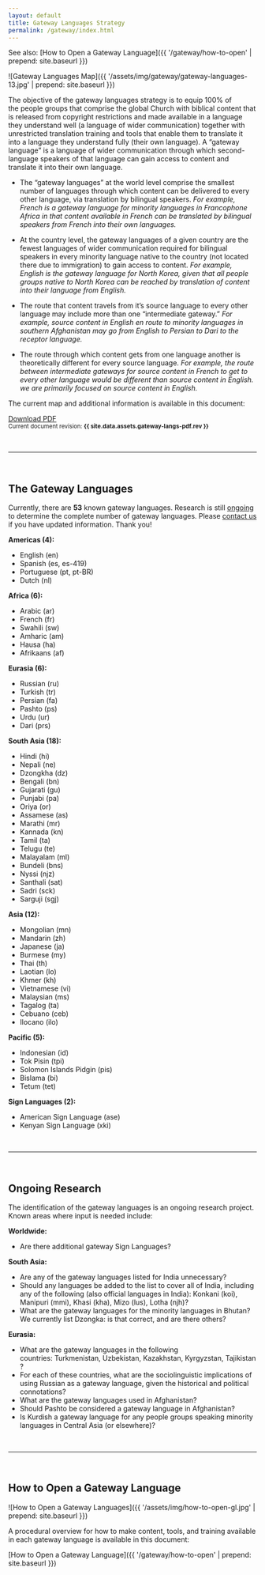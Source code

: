 ```yaml
---
layout: default
title: Gateway Languages Strategy
permalink: /gateway/index.html
---
```


See also: [How to Open a Gateway Language]({{ '/gateway/how-to-open' | prepend: site.baseurl }}) 


![Gateway Languages Map]({{ '/assets/img/gateway/gateway-languages-13.jpg' | prepend: site.baseurl }})

The objective of the gateway languages strategy is to equip 100% of
the people groups that comprise the global Church with biblical content
that is released from copyright restrictions and made available in a
language they understand well (a language of wider communication)
together with unrestricted translation training and tools that enable
them to translate it into a language they understand fully (their own
language). A “gateway language” is a language of wider communication
through which second-language speakers of that language can gain access
to content and translate it into their own language.

-   The “gateway languages” at the world level comprise the smallest
    number of languages through which content can be delivered to every
    other language, via translation by bilingual speakers. *For example,
    French is a gateway language for minority languages in Francophone
    Africa in that content available in French can be translated by
    bilingual speakers from French into their own languages.*

-   At the country level, the gateway languages of a given country are
    the fewest languages of wider communication required for bilingual
    speakers in every minority language native to the country (not
    located there due to immigration) to gain access to content. *For
    example, English is the gateway language for North Korea, given that
    all people groups native to North Korea can be reached by
    translation of content into their language from English.*

-   The route that content travels from it’s source language to every
    other language may include more than one “intermediate
    gateway.” *For example, source content in English en route to
    minority languages in southern Afghanistan may go from English to
    Persian to Dari to the receptor language.*

-   The route through which content gets from one language another is
    theoretically different for every source language. *For example, the
    route between intermediate gateways for source content in French to
    get to every other language would be different than source content
    in English. we are primarily focused on source content in English.*
    
The current map and additional information is available in this document:

<a class="button" href="{{ site.baseurl }}{{ site.data.assets.gateway-langs-pdf.url }}">Download PDF</a><br />
<small>Current document revision: **{{ site.data.assets.gateway-langs-pdf.rev }}**</small>


<br />

* * * * *

<br />
    
The Gateway Languages
---------------------

Currently, there are **53** known gateway languages. Research is still 
[ongoing](#ongoing-research) to determine the complete number of gateway 
languages. Please [contact us](/contact) if you have updated information. 
Thank you!


**Americas (4):**

-   English (en)
-   Spanish (es, es-419)
-   Portuguese (pt, pt-BR)
-   Dutch (nl)


**Africa (6):**

-   Arabic (ar)
-   French (fr)
-   Swahili (sw)
-   Amharic (am)
-   Hausa (ha)
-   Afrikaans (af)


**Eurasia (6):**

-   Russian (ru)
-   Turkish (tr)
-   Persian (fa)
-   Pashto (ps)
-   Urdu (ur)
-   Dari (prs)


**South Asia (18):**

-   Hindi (hi)
-   Nepali (ne)
-   Dzongkha (dz)
-   Bengali (bn)
-   Gujarati (gu)
-   Punjabi (pa)
-   Oriya (or)
-   Assamese (as)
-   Marathi (mr)
-   Kannada (kn)
-   Tamil (ta)
-   Telugu (te)
-   Malayalam (ml)
-   Bundeli (bns)
-   Nyssi (njz)
-   Santhali (sat)
-   Sadri (sck)
-   Sarguji (sgj)


**Asia (12):**

-   Mongolian (mn)
-   Mandarin (zh)
-   Japanese (ja)
-   Burmese (my)
-   Thai (th)
-   Laotian (lo)
-   Khmer (kh)
-   Vietnamese (vi)
-   Malaysian (ms)
-   Tagalog (ta)
-   Cebuano (ceb)
-   Ilocano (ilo)


**Pacific (5):**

-   Indonesian (id)
-   Tok Pisin (tpi)
-   Solomon Islands Pidgin (pis)
-   Bislama (bi)
-   Tetum (tet)


**Sign Languages (2):**

-   American Sign Language (ase)
-   Kenyan Sign Language (xki)

<br />

* * * * *

<br />


Ongoing Research
----------------

The identification of the gateway languages is an ongoing research project. Known areas where input is needed include:

**Worldwide:**

-   Are there additional gateway Sign Languages?

**South Asia:** 

-   Are any of the gateway languages listed for India unnecessary? 
-   Should any languages be added to the list to cover all of India, including any of the following (also official languages in India): Konkani (koi), Manipuri (mmi), Khasi (kha), Mizo (lus), Lotha (njh)? 
-   What are the gateway languages for the minority languages in Bhutan? We currently list Dzongka: is that correct, and are there others?

**Eurasia:**

-   What are the gateway languages in the following countries: Turkmenistan, Uzbekistan, Kazakhstan, Kyrgyzstan, Tajikistan?
-   For each of these countries, what are the sociolinguistic implications of using Russian as a gateway language, given the historical and political connotations? 
-   What are the gateway languages used in Afghanistan? 
-   Should Pashto be considered a gateway language in Afghanistan? 
-   Is Kurdish a gateway language for any people groups speaking minority languages in Central Asia (or elsewhere)?

<br />

* * * * *

<br />


How to Open a Gateway Language
------------------------------

![How to Open a Gateway Languages]({{ '/assets/img/how-to-open-gl.jpg' | prepend: site.baseurl }})

A procedural overview for how to make content, tools, and training 
available in each gateway language is available in this document:

[How to Open a Gateway Language]({{ '/gateway/how-to-open' | prepend: site.baseurl }})